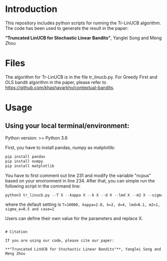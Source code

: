 # Introduction 

This repository includes python scripts for running the Tr-LinUCB algorithm. The code has been used to generate the result in the paper:

**“Truncated LinUCB for Stochastic Linear Bandits”**, Yanglei Song and Meng Zhou

# Files

The algorithm for Tr-LinUCB is in the file tr_linucb.py. For Greedy First and OLS bandit algorithm in the paper, please refer to https://github.com/khashayarkhv/contextual-bandits.

# Usage

## Using your local terminal/environment:

Python version: >= Python 3.6

First, you have to install pandas, numpy as matplotlib:

```python
pip install pandas
pip install numpy
pip install matplotlib
```

You have to first comment out line 231 and modify the variable "ncpus" based on your environment in line 234. After that, you can simple run the following script in the command line:

```python
python3 tr_linucb.py --T X --kappa X --k X --d X --lmd X --m2 X --sigma_e X --case X
```
where the default setting is `T=10000, kappa=2.0, k=2, d=4, lmd=0.1, m2=1, sigma_e=0.5 and case=1`

Users can define their own value for the parameters and replace X.

```

# Citation

If you are using our code, please cite our paper:

**"Truncated LinUCB for Stochastic Linear Bandits"**, Yanglei Song and Meng Zhou
